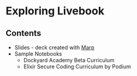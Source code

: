# Exploring Livebook

## Contents

* Slides - deck created with [Marp](https://marp.app/#get-started)
* Sample Notebooks
  * Dockyard Academy Beta Curriculum
  * Elixir Secure Coding Curriculum by Podium